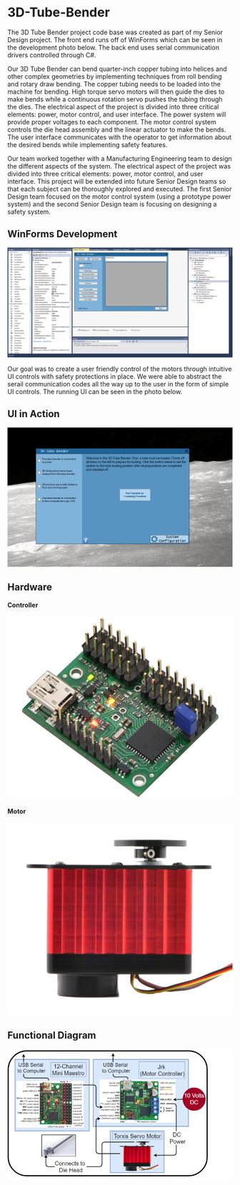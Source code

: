 # 3D-Tube-Bender

The 3D Tube Bender project code base was created as part of my Senior Design project. The front end runs off of WinForms which can be seen in the development photo below. The back end uses serial communication drivers controlled through C#. 

Our 3D Tube Bender can bend quarter-inch copper tubing into helices and other complex geometries by implementing techniques from roll bending and rotary draw bending. The copper tubing needs to be loaded into the machine for bending. High torque servo motors will then guide the dies to make bends while a continuous rotation servo pushes the tubing through the dies. The electrical aspect of the project is divided into three critical elements: power, motor control, and user interface. The power system will provide proper voltages to each component. The motor control system controls the die head assembly and the linear actuator to make the bends. The user interface communicates with the operator to get information about the desired bends while implementing safety features.

Our team worked together with a Manufacturing Engineering team to design the different aspects of the system. The electrical aspect of the project was divided into three critical elements: power, motor control, and user interface. This project will be extended into future Senior Design teams so that each subject can be thoroughly explored and executed. The first Senior Design team focused on the motor control system (using a prototype power system) and the second Senior Design team is focusing on designing a safety system.

## WinForms Development
![alt text](https://github.com/cadensanders49/3D-Tube-Bender/blob/master/Graphics/ReadMeImages/Development%20Environment.PNG)

Our goal was to create a user friendly control of the motors through intuitive UI controls with safety protections in place. We were able to abstract the serail communication codes all the way up to the user in the form of simple UI controls. The running UI can be seen in the photo below.

## UI in Action
![alt text](https://github.com/cadensanders49/3D-Tube-Bender/blob/master/Graphics/ReadMeImages/Running.PNG)

## Hardware
#### Controller
![alt text](https://github.com/cadensanders49/3D-Tube-Bender/blob/master/Graphics/ReadMeImages/Maestro.jpg)

#### Motor
![alt text](https://github.com/cadensanders49/3D-Tube-Bender/blob/master/Graphics/ReadMeImages/Large%20Servo%20Motor.png)

## Functional Diagram
![alt text](https://github.com/cadensanders49/3D-Tube-Bender/blob/master/Graphics/ReadMeImages/Motor%20with%20Feedback%20v2.png)